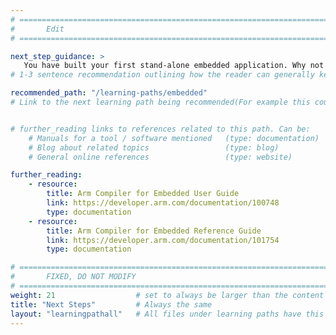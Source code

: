 ```yaml
---
# ================================================================================
#       Edit
# ================================================================================

next_step_guidance: >
   You have built your first stand-alone embedded application. Why not explore these other embedded software learning paths.
# 1-3 sentence recommendation outlining how the reader can generally keep learning about these topics, and a specific explanation of why the next step is being recommended.

recommended_path: "/learning-paths/embedded"
# Link to the next learning path being recommended(For example this could be /learning-paths/cloud/mongodb).


# further_reading links to references related to this path. Can be:
    # Manuals for a tool / software mentioned   (type: documentation)
    # Blog about related topics                 (type: blog)
    # General online references                 (type: website) 

further_reading:
    - resource:
        title: Arm Compiler for Embedded User Guide
        link: https://developer.arm.com/documentation/100748
        type: documentation
    - resource:
        title: Arm Compiler for Embedded Reference Guide
        link: https://developer.arm.com/documentation/101754
        type: documentation

# ================================================================================
#       FIXED, DO NOT MODIFY
# ================================================================================
weight: 21                  # set to always be larger than the content in this path, and one more than 'review'
title: "Next Steps"         # Always the same
layout: "learningpathall"   # All files under learning paths have this same wrapper
---
```

